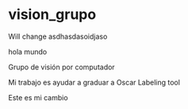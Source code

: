 # vision_grupo


Will change asdhasdasoidjaso

hola mundo


Grupo de visión por computador 

Mi trabajo es ayudar a graduar a Oscar 
Labeling tool 


Este es mi cambio
